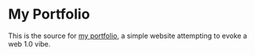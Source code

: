 # My Portfolio
This is the source for [my portfolio](https://www.benjaminarnav.com), a simple website attempting to evoke a web 1.0 vibe.
